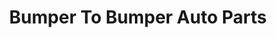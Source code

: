 ---
title: "Bumper To Bumper Auto Parts"
url: /fort-smith/bumper-to-bumper-auto-parts/
shop: Autoteile
---